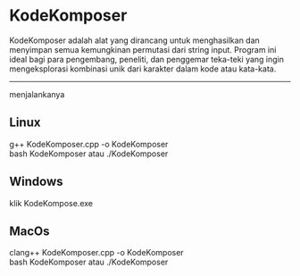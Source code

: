 # KodeKomposer
KodeKomposer adalah alat yang dirancang untuk menghasilkan dan menyimpan semua kemungkinan permutasi dari string input. Program ini ideal bagi para pengembang, peneliti, dan penggemar teka-teki yang ingin mengeksplorasi kombinasi unik dari karakter dalam kode atau kata-kata.
<hr>
menjalankanya 
<h2>Linux</h2>
g++ KodeKomposer.cpp -o KodeKomposer
<br>
bash KodeKomposer atau ./KodeKomposer
<h2>Windows</h2>
klik KodeKompose.exe
<h2>MacOs</h2>
clang++ KodeKomposer.cpp -o KodeKomposer
<br>
bash KodeKomposer atau ./KodeKomposer

